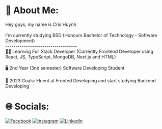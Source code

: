# 💫 About Me:
Hey guys, my name is Cris Huynh<br><br>I'm currently studying BSD (Honours Bachelor of Technology - Software Development)<br>-----------------------------------<br>👨‍💻 Learning Full Stack Developer (Currently Frontend Developer using React, JS, TypeScript, MongoDB, Next.js and HTML)<br><br>🖥️ 2nd Year (3nd semester) Software Developing Student<br><br>🥅 2023 Goals: Fluent at Fronted Developing and start studying Backend Developing


# 🌐 Socials:
[![Facebook](https://img.shields.io/badge/Facebook-%231877F2.svg?logo=Facebook&logoColor=white)](https://facebook.com/https://www.facebook.com/khang.huynh.2307) [![Instagram](https://img.shields.io/badge/Instagram-%23E4405F.svg?logo=Instagram&logoColor=white)](https://instagram.com/https://www.instagram.com/cr_khangh/) [![LinkedIn](https://img.shields.io/badge/LinkedIn-%230077B5.svg?logo=linkedin&logoColor=white)](https://linkedin.com/in/https://www.linkedin.com/in/cris-huynh-2a52b5274/) 
